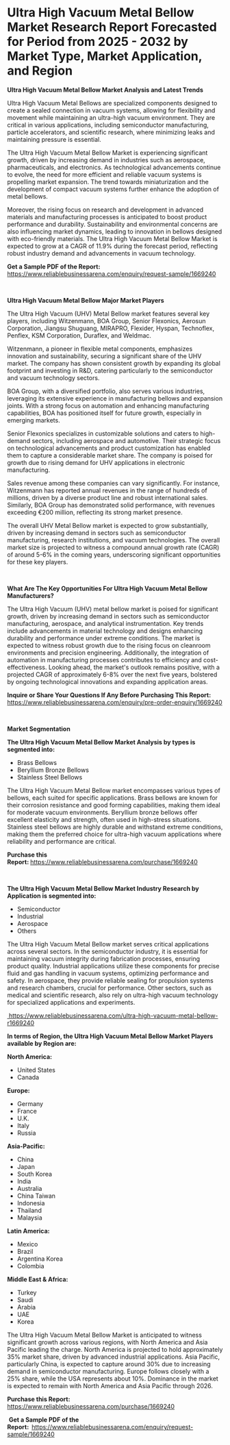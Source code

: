 <p><h1>Ultra High Vacuum Metal Bellow Market Research Report Forecasted for Period from 2025 -  2032 by Market Type, Market Application, and Region</h1></p><p><strong>Ultra High Vacuum Metal Bellow Market Analysis and Latest Trends</strong></p>
<p><p>Ultra High Vacuum Metal Bellows are specialized components designed to create a sealed connection in vacuum systems, allowing for flexibility and movement while maintaining an ultra-high vacuum environment. They are critical in various applications, including semiconductor manufacturing, particle accelerators, and scientific research, where minimizing leaks and maintaining pressure is essential.</p><p>The Ultra High Vacuum Metal Bellow Market is experiencing significant growth, driven by increasing demand in industries such as aerospace, pharmaceuticals, and electronics. As technological advancements continue to evolve, the need for more efficient and reliable vacuum systems is propelling market expansion. The trend towards miniaturization and the development of compact vacuum systems further enhance the adoption of metal bellows.</p><p>Moreover, the rising focus on research and development in advanced materials and manufacturing processes is anticipated to boost product performance and durability. Sustainability and environmental concerns are also influencing market dynamics, leading to innovation in bellows designed with eco-friendly materials. The Ultra High Vacuum Metal Bellow Market is expected to grow at a CAGR of 11.9% during the forecast period, reflecting robust industry demand and advancements in vacuum technology.</p></p>
<p><strong>Get a Sample PDF of the Report:&nbsp;</strong> <a href="https://www.reliablebusinessarena.com/enquiry/request-sample/1669240?utm_campaign=2514&utm_medium=2&utm_source=Github&utm_content=ia&utm_term=16042025&utm_id=ultra-high-vacuum-metal-bellow">https://www.reliablebusinessarena.com/enquiry/request-sample/1669240</a></p>
<p>&nbsp;</p>
<p><strong>Ultra High Vacuum Metal Bellow Major Market Players</strong></p>
<p><p>The Ultra High Vacuum (UHV) Metal Bellow market features several key players, including Witzenmann, BOA Group, Senior Flexonics, Aerosun Corporation, Jiangsu Shuguang, MIRAPRO, Flexider, Hyspan, Technoflex, Penflex, KSM Corporation, Duraflex, and Weldmac. </p><p>Witzenmann, a pioneer in flexible metal components, emphasizes innovation and sustainability, securing a significant share of the UHV market. The company has shown consistent growth by expanding its global footprint and investing in R&D, catering particularly to the semiconductor and vacuum technology sectors.</p><p>BOA Group, with a diversified portfolio, also serves various industries, leveraging its extensive experience in manufacturing bellows and expansion joints. With a strong focus on automation and enhancing manufacturing capabilities, BOA has positioned itself for future growth, especially in emerging markets.</p><p>Senior Flexonics specializes in customizable solutions and caters to high-demand sectors, including aerospace and automotive. Their strategic focus on technological advancements and product customization has enabled them to capture a considerable market share. The company is poised for growth due to rising demand for UHV applications in electronic manufacturing.</p><p>Sales revenue among these companies can vary significantly. For instance, Witzenmann has reported annual revenues in the range of hundreds of millions, driven by a diverse product line and robust international sales. Similarly, BOA Group has demonstrated solid performance, with revenues exceeding €200 million, reflecting its strong market presence.</p><p>The overall UHV Metal Bellow market is expected to grow substantially, driven by increasing demand in sectors such as semiconductor manufacturing, research institutions, and vacuum technologies. The overall market size is projected to witness a compound annual growth rate (CAGR) of around 5-6% in the coming years, underscoring significant opportunities for these key players.</p></p>
<p>&nbsp;</p>
<p><strong>What Are The Key Opportunities For Ultra High Vacuum Metal Bellow Manufacturers?</strong></p>
<p><p>The Ultra High Vacuum (UHV) metal bellow market is poised for significant growth, driven by increasing demand in sectors such as semiconductor manufacturing, aerospace, and analytical instrumentation. Key trends include advancements in material technology and designs enhancing durability and performance under extreme conditions. The market is expected to witness robust growth due to the rising focus on cleanroom environments and precision engineering. Additionally, the integration of automation in manufacturing processes contributes to efficiency and cost-effectiveness. Looking ahead, the market's outlook remains positive, with a projected CAGR of approximately 6-8% over the next five years, bolstered by ongoing technological innovations and expanding application areas.</p></p>
<p><strong>Inquire or Share Your Questions If Any Before Purchasing This Report:</strong> <a href="https://www.reliablebusinessarena.com/enquiry/pre-order-enquiry/1669240?utm_campaign=2514&utm_medium=2&utm_source=Github&utm_content=ia&utm_term=16042025&utm_id=ultra-high-vacuum-metal-bellow">https://www.reliablebusinessarena.com/enquiry/pre-order-enquiry/1669240</a></p>
<p>&nbsp;</p>
<p><strong>Market Segmentation</strong></p>
<p><strong>The Ultra High Vacuum Metal Bellow Market Analysis by types is segmented into:</strong></p>
<p><ul><li>Brass Bellows</li><li>Beryllium Bronze Bellows</li><li>Stainless Steel Bellows</li></ul></p>
<p><p>The Ultra High Vacuum Metal Bellow market encompasses various types of bellows, each suited for specific applications. Brass bellows are known for their corrosion resistance and good forming capabilities, making them ideal for moderate vacuum environments. Beryllium bronze bellows offer excellent elasticity and strength, often used in high-stress situations. Stainless steel bellows are highly durable and withstand extreme conditions, making them the preferred choice for ultra-high vacuum applications where reliability and performance are critical.</p></p>
<p><strong>Purchase this Report:&nbsp;</strong><a href="https://www.reliablebusinessarena.com/purchase/1669240?utm_campaign=2514&utm_medium=2&utm_source=Github&utm_content=ia&utm_term=16042025&utm_id=ultra-high-vacuum-metal-bellow">https://www.reliablebusinessarena.com/purchase/1669240</a></p>
<p>&nbsp;</p>
<p><strong>The Ultra High Vacuum Metal Bellow Market Industry Research by Application is segmented into:</strong></p>
<p><ul><li>Semiconductor</li><li>Industrial</li><li>Aerospace</li><li>Others</li></ul></p>
<p><p>The Ultra High Vacuum Metal Bellow market serves critical applications across several sectors. In the semiconductor industry, it is essential for maintaining vacuum integrity during fabrication processes, ensuring product quality. Industrial applications utilize these components for precise fluid and gas handling in vacuum systems, optimizing performance and safety. In aerospace, they provide reliable sealing for propulsion systems and research chambers, crucial for performance. Other sectors, such as medical and scientific research, also rely on ultra-high vacuum technology for specialized applications and experiments.</p></p>
<p><a href="https://www.reliablebusinessarena.com/ultra-high-vacuum-metal-bellow-r1669240?utm_campaign=2514&utm_medium=2&utm_source=Github&utm_content=ia&utm_term=16042025&utm_id=ultra-high-vacuum-metal-bellow">&nbsp;https://www.reliablebusinessarena.com/ultra-high-vacuum-metal-bellow-r1669240</a></p>
<p><strong>In terms of Region, the Ultra High Vacuum Metal Bellow Market Players available by Region are:</strong></p>
<p>
    <p> <strong> North America: </strong>
        <ul>
            <li>United States</li>
            <li>Canada</li>
        </ul>
        </p> 
    <p> <strong> Europe: </strong>
        <ul>
            <li>Germany</li>
            <li>France</li>
            <li>U.K.</li>
            <li>Italy</li>
            <li>Russia</li>
        </ul>
        </p> 
    <p> <strong> Asia-Pacific: </strong>
        <ul>
            <li>China</li>
            <li>Japan</li>
            <li>South Korea</li>
            <li>India</li>
            <li>Australia</li>
            <li>China Taiwan</li>
            <li>Indonesia</li>
            <li>Thailand</li>
            <li>Malaysia</li>
        </ul>
        </p> 
    <p> <strong> Latin America: </strong>
        <ul>
            <li>Mexico</li>
            <li>Brazil</li>
            <li>Argentina Korea</li>
            <li>Colombia</li>
        </ul>
        </p> 
    <p> <strong> Middle East & Africa: </strong>
        <ul>
            <li>Turkey</li>
            <li>Saudi</li>
            <li>Arabia</li>
            <li>UAE</li>
            <li>Korea</li>
        </ul>
    </p>
    </p>
<p><p>The Ultra High Vacuum Metal Bellow Market is anticipated to witness significant growth across various regions, with North America and Asia Pacific leading the charge. North America is projected to hold approximately 35% market share, driven by advanced industrial applications. Asia Pacific, particularly China, is expected to capture around 30% due to increasing demand in semiconductor manufacturing. Europe follows closely with a 25% share, while the USA represents about 10%. Dominance in the market is expected to remain with North America and Asia Pacific through 2026.</p></p>
<p><strong>Purchase this Report: </strong><a href="https://www.reliablebusinessarena.com/purchase/1669240?utm_campaign=2514&utm_medium=2&utm_source=Github&utm_content=ia&utm_term=16042025&utm_id=ultra-high-vacuum-metal-bellow">https://www.reliablebusinessarena.com/purchase/1669240</a></p>
<p>&nbsp;<strong>Get a Sample PDF of the Report:&nbsp;&nbsp;</strong><a href="https://www.reliablebusinessarena.com/enquiry/request-sample/1669240?utm_campaign=2514&utm_medium=2&utm_source=Github&utm_content=ia&utm_term=16042025&utm_id=ultra-high-vacuum-metal-bellow">https://www.reliablebusinessarena.com/enquiry/request-sample/1669240</a></p>
<p><strong></strong></p>
<p><p></p><p></p><p></p></p>